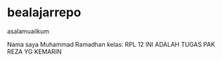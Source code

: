 # bealajarrepo  
asalamuailkum 

Nama saya Muhammad Ramadhan 
kelas: RPL 12
INI ADALAH TUGAS PAK REZA YG KEMARIN 
